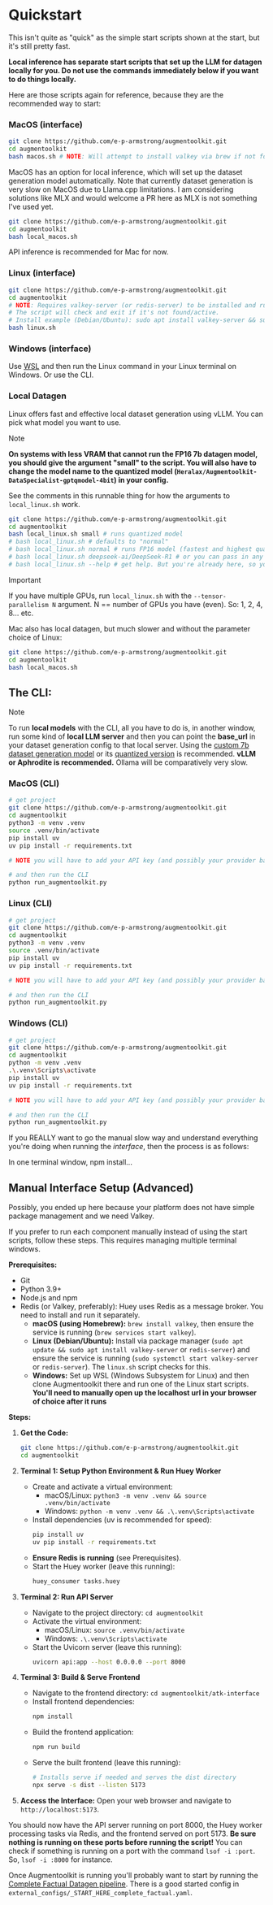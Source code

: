 # Quickstart

This isn't quite as "quick" as the simple start scripts shown at the start, but it's still pretty fast.

**Local inference has separate start scripts that set up the LLM for datagen locally for you. Do not use the commands immediately below if you want to do things locally.**

Here are those scripts again for reference, because they are the recommended way to start:

### MacOS (interface)
```bash
git clone https://github.com/e-p-armstrong/augmentoolkit.git
cd augmentoolkit
bash macos.sh # NOTE: Will attempt to install valkey via brew if not found.
```

MacOS has an option for local inference, which will set up the dataset generation model automatically. Note that currently dataset generation is very slow on MacOS due to Llama.cpp limitations. I am considering solutions like MLX and would welcome a PR here as MLX is not something I've used yet.
```bash
git clone https://github.com/e-p-armstrong/augmentoolkit.git
cd augmentoolkit
bash local_macos.sh
```
API inference is recommended for Mac for now.

### Linux (interface)
```bash
git clone https://github.com/e-p-armstrong/augmentoolkit.git
cd augmentoolkit
# NOTE: Requires valkey-server (or redis-server) to be installed and running. If you don't have it, the script will clone Valkey and build it from source.
# The script will check and exit if it's not found/active.
# Install example (Debian/Ubuntu): sudo apt install valkey-server && sudo systemctl start valkey-server
bash linux.sh
```

### Windows (interface)
Use [WSL](https://learn.microsoft.com/en-us/windows/wsl/install) and then run the Linux command in your Linux terminal on Windows. Or use the CLI.

### Local Datagen

Linux offers fast and effective local dataset generation using vLLM. You can pick what model you want to use. 

> [!NOTE]
> 
> **On systems with less VRAM that cannot run the FP16 7b datagen model, you should give the argument "small" to the script. You will also have to change the model name to the quantized model (`Heralax/Augmentoolkit-DataSpecialist-gptqmodel-4bit`) in your config.**

See the comments in this runnable thing for how the arguments to `local_linux.sh` work.
```bash
git clone https://github.com/e-p-armstrong/augmentoolkit.git
cd augmentoolkit
bash local_linux.sh small # runs quantized model
# bash local_linux.sh # defaults to "normal"
# bash local_linux.sh normal # runs FP16 model (fastest and highest quality but requires more powerful computer)
# bash local_linux.sh deepseek-ai/DeepSeek-R1 # or you can pass in any model name you want so long as it is on huggingface or is available locally and will work with vLLM
# bash local_linux.sh --help # get help. But you're already here, so you don't need that!
```

> [!IMPORTANT]
>
> If you have multiple GPUs, run `local_linux.sh` with the `--tensor-parallelism N` argument. N == number of GPUs you have (even). So: 1, 2, 4, 8... etc.

Mac also has local datagen, but much slower and without the parameter choice of Linux:
```bash
git clone https://github.com/e-p-armstrong/augmentoolkit.git
cd augmentoolkit
bash local_macos.sh
```

## The CLI:

> [!NOTE]
>
> To run **local models** with the CLI, all you have to do is, in another window, run some kind of **local LLM server** and then you can point the **base_url** in your dataset generation config to that local server. Using the [custom 7b dataset generation model](https://huggingface.co/Heralax/Augmentoolkit-DataSpecialist-v0.1) or its [quantized version](https://huggingface.co/Heralax/Augmentoolkit-DataSpecialist-gptqmodel-4bit) is recommended. **vLLM or Aphrodite is recommended.** Ollama will be comparatively very slow.

### MacOS (CLI)
```bash
# get project
git clone https://github.com/e-p-armstrong/augmentoolkit.git
cd augmentoolkit
python3 -m venv .venv
source .venv/bin/activate
pip install uv
uv pip install -r requirements.txt

# NOTE you will have to add your API key (and possibly your provider base URL, if you don't want to use deepinfra) to `./external_configs/complete_factual_datagen_example.yaml` 

# and then run the CLI
python run_augmentoolkit.py
```

### Linux (CLI)
```bash
# get project
git clone https://github.com/e-p-armstrong/augmentoolkit.git
cd augmentoolkit
python3 -m venv .venv
source .venv/bin/activate
pip install uv
uv pip install -r requirements.txt

# NOTE you will have to add your API key (and possibly your provider base URL, if you don't want to use deepinfra) to `./external_configs/complete_factual_datagen_example.yaml`

# and then run the CLI
python run_augmentoolkit.py
```

### Windows (CLI)
```bash
# get project
git clone https://github.com/e-p-armstrong/augmentoolkit.git
cd augmentoolkit
python -m venv .venv
.\.venv\Scripts\activate
pip install uv
uv pip install -r requirements.txt

# NOTE you will have to add your API key (and possibly your provider base URL, if you don't want to use deepinfra) to ./external_configs/complete_factual_datagen_example.yaml

# and then run the CLI
python run_augmentoolkit.py
```


If you REALLY want to go the manual slow way and understand everything you're doing when running the *interface*, then the process is as follows:

In one terminal window, npm install...

## Manual Interface Setup (Advanced)


Possibly, you ended up here because your platform does not have simple package management and we need Valkey.

If you prefer to run each component manually instead of using the start scripts, follow these steps. This requires managing multiple terminal windows.


**Prerequisites:**

*   Git
*   Python 3.9+
*   Node.js and npm
*   Redis (or Valkey, preferably): Huey uses Redis as a message broker. You need to install and run it separately.
    *   **macOS (using Homebrew):** `brew install valkey`, then ensure the service is running (`brew services start valkey`).
    *   **Linux (Debian/Ubuntu):** Install via package manager (`sudo apt update && sudo apt install valkey-server` or `redis-server`) and ensure the service is running (`sudo systemctl start valkey-server` or `redis-server`). The `linux.sh` script checks for this.
    *   **Windows:** Set up WSL (Windows Subsystem for Linux) and then clone Augmentoolkit there and run one of the Linux start scripts. **You'll need to manually open up the localhost url in your browser of choice after it runs**

**Steps:**

1.  **Get the Code:**
    ```bash
    git clone https://github.com/e-p-armstrong/augmentoolkit.git
    cd augmentoolkit
    ```

2.  **Terminal 1: Setup Python Environment & Run Huey Worker**
    *   Create and activate a virtual environment:
        *   macOS/Linux: `python3 -m venv .venv && source .venv/bin/activate`
        *   Windows: `python -m venv .venv && .\.venv\Scripts\activate`
    *   Install dependencies (uv is recommended for speed):
        ```bash
        pip install uv
        uv pip install -r requirements.txt
        ```
    *   **Ensure Redis is running** (see Prerequisites).
    *   Start the Huey worker (leave this running):
        ```bash
        huey_consumer tasks.huey
        ```

3.  **Terminal 2: Run API Server**
    *   Navigate to the project directory: `cd augmentoolkit`
    *   Activate the virtual environment:
        *   macOS/Linux: `source .venv/bin/activate`
        *   Windows: `.\.venv\Scripts\activate`
    *   Start the Uvicorn server (leave this running):
        ```bash
        uvicorn api:app --host 0.0.0.0 --port 8000
        ```

4.  **Terminal 3: Build & Serve Frontend**
    *   Navigate to the frontend directory: `cd augmentoolkit/atk-interface`
    *   Install frontend dependencies:
        ```bash
        npm install
        ```
    *   Build the frontend application:
        ```bash
        npm run build
        ```
    *   Serve the built frontend (leave this running):
        ```bash
        # Installs serve if needed and serves the dist directory
        npx serve -s dist --listen 5173
        ```

5.  **Access the Interface:**
    Open your web browser and navigate to `http://localhost:5173`.

You should now have the API server running on port 8000, the Huey worker processing tasks via Redis, and the frontend served on port 5173. **Be sure nothing is running on these ports before running the script!** You can check if something is running on a port with the command `lsof -i :port`. So, `lsof -i :8000` for instance.

Once Augmentoolkit is running you'll probably want to start by running the [Complete Factual Datagen pipeline](/docs/complete_factual_datagen.md). There is a good started config in `external_configs/_START_HERE_complete_factual.yaml`.